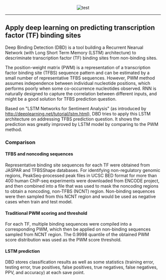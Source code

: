 <p align="center">
  <img src ="https://github.com/yangyangjuanjuan/DeepBindingDetection/blob/master/plots/DeepBindingDetection.png" alt="test"/>
</p>

  
------

Apply deep learning on predicting transcription factor (TF) binding sites
------

Deep Binding Detection (DBD) is a tool building a Recurrent Nearual Network (with Long Short Term Memory (LSTM) architecture) to descriminate transcription factor (TF) binding sites from non-binding sites. 

The position-weight matrix (PWM) is a representation of a transcription factor binding site (TFBS) sequence pattern and can be estimated by a small number of representative TFBS sequences. However, PWM method assumes independence between individual nucleotide positions, which performs poorly when some co-occurrence nucleotides observed. RNN is naturally designed to capture the correlation between different inputs, and might be a good solution for TFBS prediction question.

Based on "LSTM Networks for Sentiment Analysis" (as introduced by http://deeplearning.net/tutorial/lstm.html), DBD tries to apply this LSTM  architecture on addressing TFBS prediction question. It shows the prediction was greatly improved by LSTM model by comparing to the PWM method. 

### Comparison

#### TFBS and noncoding sequences
Representative binding site sequences for each TF were obtained from JASPAR and TFBSShape databases. For identifying non-regulatory genomic regions, PeakSeq-processed peak files in UCSC BED format for more than 400 human ChIP-seq experiments were downloaded from ENCODE project, and then combined into a file that was used to mask the noncoding regions to obtain a noncoding, non-TFBS (NCNT) region. Non-binding sequences were then sampled from this NCNT region and would be used as negative cases when train and test model.

#### Traditional PWM scoring and threshold
For each TF, multiple binding sequences were compiled into a corresponding PWM, which then be applied on non-binding sequences sampled from NCNT region. The 0.9998 quantile of the obtained PWM score distribution was used as the PWM score threshold.

#### LSTM prediction
DBD stores classification results as well as some statistics (training error, testing error, true positives, false positives, true negatives, false negatives, PPV, and accuracy) at each save point.  






